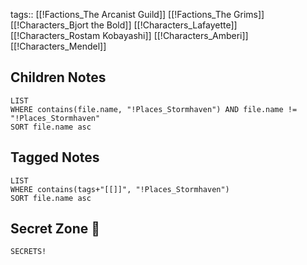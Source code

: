 tags:: [[!Factions_The Arcanist Guild]] [[!Factions_The Grims]] [[!Characters_Bjort the Bold]] [[!Characters_Lafayette]] [[!Characters_Rostam Kobayashi]] [[!Characters_Amberi]] [[!Characters_Mendel]]


## Children Notes
```dataview
LIST
WHERE contains(file.name, "!Places_Stormhaven") AND file.name != "!Places_Stormhaven"
SORT file.name asc
```

## Tagged Notes
```dataview
LIST
WHERE contains(tags+"[[]]", "!Places_Stormhaven")
SORT file.name asc
```

## Secret Zone 👀
```spoiler-block
SECRETS!
```
